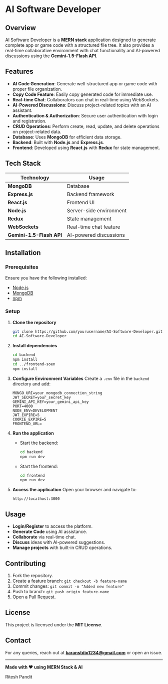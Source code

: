 # AI Software Developer

## Overview

AI Software Developer is a **MERN stack** application designed to generate complete app or game code with a structured file tree. It also provides a real-time collaborative environment with chat functionality and AI-powered discussions using the **Gemini-1.5-Flash API**.

## Features

- **AI Code Generation**: Generate well-structured app or game code with proper file organization.
- **Copy Code Feature**: Easily copy generated code for immediate use.
- **Real-time Chat**: Collaborators can chat in real-time using WebSockets.
- **AI-Powered Discussions**: Discuss project-related topics with an AI assistant.
- **Authentication & Authorization**: Secure user authentication with login and registration.
- **CRUD Operations**: Perform create, read, update, and delete operations on project-related data.
- **Database**: Uses **MongoDB** for efficient data storage.
- **Backend**: Built with **Node.js** and **Express.js**.
- **Frontend**: Developed using **React.js** with **Redux** for state management.

## Tech Stack

| Technology               | Usage                   |
| ------------------------ | ----------------------- |
| **MongoDB**              | Database                |
| **Express.js**           | Backend framework       |
| **React.js**             | Frontend UI             |
| **Node.js**              | Server-side environment |
| **Redux**                | State management        |
| **WebSockets**           | Real-time chat feature  |
| **Gemini-1.5-Flash API** | AI-powered discussions  |

## Installation

### Prerequisites

Ensure you have the following installed:

- [Node.js](https://nodejs.org/)
- [MongoDB](https://www.mongodb.com/)
- [npm](https://www.npmjs.com/)

### Setup

1. **Clone the repository**

   ```sh
   git clone https://github.com/yourusername/AI-Software-Developer.git
   cd AI-Software-Developer
   ```

2. **Install dependencies**

   ```sh
   cd backend
   npm install
   cd ../frontend-soen
   npm install
   ```

3. **Configure Environment Variables**
   Create a `.env` file in the `backend` directory and add:

   ```env
   MONGO_URI=your_mongodb_connection_string
   JWT_SECRET=your_secret_key
   GEMINI_API_KEY=your_gemini_api_key
   PORT=4000
   NODE_ENV=DEVELOPMENT
   JWT_EXPIRE=5
   COOKIE_EXPIRE=5 
   FRONTEND_URL=
   ```

4. **Run the application**

   - Start the backend:
     ```sh
     cd backend
     npm run dev
     ```
   - Start the frontend:
     ```sh
     cd frontend
     npm run dev
     ```

5. **Access the application**
   Open your browser and navigate to:

   ```
   http://localhost:3000
   ```

## Usage

- **Login/Register** to access the platform.
- **Generate Code** using AI assistance.
- **Collaborate** via real-time chat.
- **Discuss** ideas with AI-powered suggestions.
- **Manage projects** with built-in CRUD operations.

## Contributing

1. Fork the repository.
2. Create a feature branch: `git checkout -b feature-name`
3. Commit changes: `git commit -m "Added new feature"`
4. Push to branch: `git push origin feature-name`
5. Open a Pull Request.

## License

This project is licensed under the **MIT License**.

## Contact

For any queries, reach out at **[karanstdio1234@gmail.com](mailto\:karanstdio1234@gmail.com)** or open an issue.

---

**Made with ❤️ using MERN Stack & AI**

Ritesh Pandit

